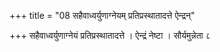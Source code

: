 +++
title = "08 सहैवाध्वर्युणाग्नेयम् प्रतिप्रस्थातादत्ते ऐन्द्रन्"

+++
सहैवाध्वर्युणाग्नेयं प्रतिप्रस्थातादत्ते । ऐन्द्रं नेष्टा । सौर्यमुन्नेता ८
